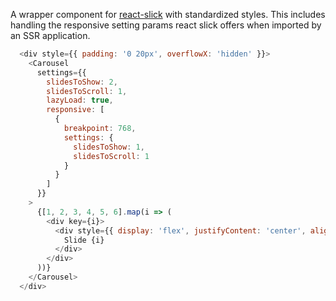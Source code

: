 A wrapper component for [react-slick](https://react-slick.neostack.com/docs/get-started) with standardized styles. This includes handling the responsive setting params react slick offers when imported by an SSR application.

```js
  <div style={{ padding: '0 20px', overflowX: 'hidden' }}>
    <Carousel
      settings={{
        slidesToShow: 2,
        slidesToScroll: 1,
        lazyLoad: true,
        responsive: [
          {
            breakpoint: 768,
            settings: {
              slidesToShow: 1,
              slidesToScroll: 1
            }
          }
        ]
      }}
    >
      {[1, 2, 3, 4, 5, 6].map(i => (
        <div key={i}>
          <div style={{ display: 'flex', justifyContent: 'center', alignItems: 'center', height: '250px', backgroundColor: '#f7f7f7', color: '#555' }}>
            Slide {i}
          </div>
        </div>
      ))}
    </Carousel>
  </div>
```